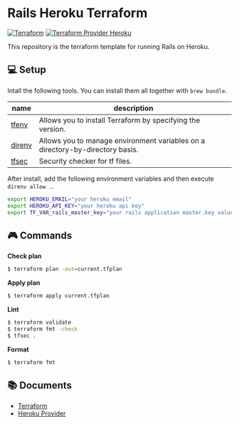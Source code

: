 # Rails Heroku Terraform

[![Terraform](https://img.shields.io/badge/terraform-v1.1.6-blue.svg)](https://www.terraform.io/)
[![Terraform Provider Heroku](https://img.shields.io/badge/heroku_provider-v5.0.1-blue.svg)](https://github.com/heroku/terraform-provider-heroku)

This repository is the terraform template for running Rails on Heroku.

## 💻 Setup

Intall the following tools. You can install them all together with `brew bundle`.

| name                                           | description                                                                   |
| ---------------------------------------------- | ----------------------------------------------------------------------------- |
| [tfenv](https://github.com/tfutils/tfenv)      | Allows you to install Terraform by specifying the version.                    |
| [direnv](https://github.com/direnv/direnv)     | Allows you to manage environment variables on a directory-by-directory basis. |
| [tfsec](https://github.com/aquasecurity/tfsec) | Security checker for tf files.                                                |

After install, add the following environment variables and then execute `direnv allow .`.

```sh
export HEROKU_EMAIL="your heroku email"
export HEROKU_API_KEY="your heroku api key"
export TF_VAR_rails_master_key="your rails application master.key value."
```

## 🎮 Commands

**Check plan**

```sh
$ terraform plan -out=current.tfplan
```

**Apply plan**

```sh
$ terraform apply current.tfplan
```

**Lint**

```sh
$ terraform validate
$ terraform fmt -check
$ tfsec .
```

**Format**

```sh
$ terraform fmt
```

## 📚 Documents

- [Terraform](https://www.terraform.io/docs/index.html)
- [Heroku Provider](https://registry.terraform.io/providers/heroku/heroku/latest/docs)
